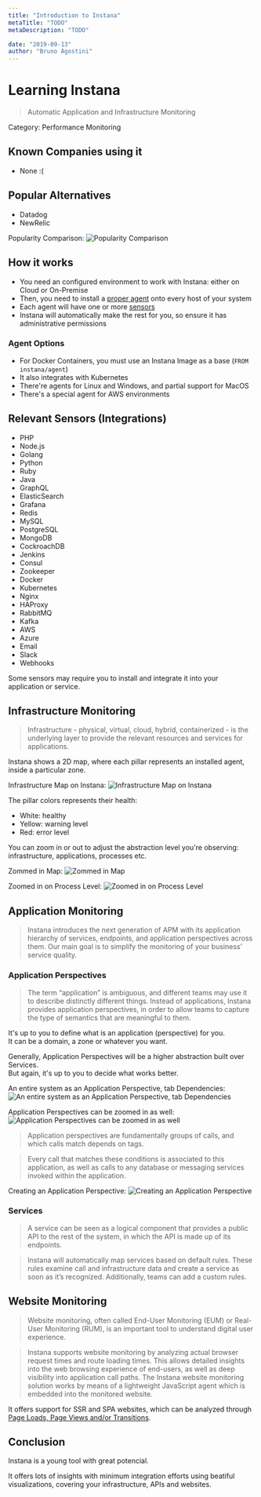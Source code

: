 ```yaml
---
title: "Introduction to Instana"
metaTitle: "TODO"
metaDescription: "TODO"

date: "2019-09-13"
author: "Bruno Agostini"
---
```


# Learning Instana

> Automatic Application and Infrastructure Monitoring

Category: Performance Monitoring

## Known Companies using it

- None :(

## Popular Alternatives

- Datadog
- NewRelic

Popularity Comparison:
![Popularity Comparison](http://i.imgur.com/Jgw26Kw.png "Popularity Comparison")

## How it works

- You need an configured environment to work with Instana: either on Cloud or On-Premise
- Then, you need to install a [proper agent](https://docs.instana.io/quick_start/agent_setup/) onto every host of your system
- Each agent will have one or more [sensors](https://docs.instana.io/quick_start/agent_sensors/)
- Instana will automatically make the rest for you, so ensure it has administrative permissions

### Agent Options

- For Docker Containers, you must use an Instana Image as a base (`FROM instana/agent`)
- It also integrates with Kubernetes
- There're agents for Linux and Windows, and partial support for MacOS
- There's a special agent for AWS environments

## Relevant Sensors (Integrations)

- PHP
- Node.js
- Golang
- Python
- Ruby
- Java
- GraphQL
- ElasticSearch
- Grafana
- Redis
- MySQL
- PostgreSQL
- MongoDB
- CockroachDB
- Jenkins
- Consul
- Zookeeper
- Docker
- Kubernetes
- Nginx
- HAProxy
- RabbitMQ
- Kafka
- AWS
- Azure
- Email
- Slack
- Webhooks

Some sensors may require you to install and integrate it into your application or service.

## Infrastructure Monitoring

> Infrastructure - physical, virtual, cloud, hybrid, containerized - is the underlying layer to provide the relevant resources and services for applications.

Instana shows a 2D map, where each pillar represents an installed agent, inside a particular zone.

Infrastructure Map on Instana:
![Infrastructure Map on Instana](http://i.imgur.com/SMIn3nE.png "Infrastructure Map on Instana")

The pillar colors represents their health:
- White: healthy
- Yellow: warning level
- Red: error level

You can zoom in or out to adjust the abstraction level you're observing: infrastructure, applications, processes etc.

Zommed in Map:
![Zommed in Map](http://i.imgur.com/Ce38akC.png "Zommed in Map")

Zoomed in on Process Level:
![Zoomed in on Process Level](http://i.imgur.com/Jc6Mb9P.png "Zoomed in on Process Level")

## Application Monitoring

> Instana introduces the next generation of APM with its application hierarchy of services, endpoints, and application perspectives across them. Our main goal is to simplify the monitoring of your business’ service quality.

### Application Perspectives

> The term “application” is ambiguous, and different teams may use it to describe distinctly different things. Instead of applications, Instana provides application perspectives, in order to allow teams to capture the type of semantics that are meaningful to them.

It's up to you to define what is an application (perspective) for you.  
It can be a domain, a zone or whatever you want.

Generally, Application Perspectives will be a higher abstraction built over Services.  
But again, it's up to you to decide what works better.

An entire system as an Application Perspective, tab Dependencies:
![An entire system as an Application Perspective, tab Dependencies](http://i.imgur.com/Cuf284B.png "An entire system as an Application Perspective, tab Dependencies")

Application Perspectives can be zoomed in as well:
![Application Perspectives can be zoomed in as well](http://i.imgur.com/A09CBF0.png "Application Perspectives can be zoomed in as well")

> Application perspectives are fundamentally groups of calls, and which calls match depends on tags.

> Every call that matches these conditions is associated to this application, as well as calls to any database or messaging services invoked within the application.

Creating an Application Perspective:
![Creating an Application Perspective](http://i.imgur.com/vMqLmHm.png "Creating an Application Perspective")

### Services

> A service can be seen as a logical component that provides a public API to the rest of the system, in which the API is made up of its endpoints. 

> Instana will automatically map services based on default rules. These rules examine call and infrastructure data and create a service as soon as it’s recognized. Additionally, teams can add a custom rules.

## Website Monitoring

> Website monitoring, often called End-User Monitoring (EUM) or Real-User Monitoring (RUM), is an important tool to understand digital user experience.

> Instana supports website monitoring by analyzing actual browser request times and route loading times. This allows detailed insights into the web browsing experience of end-users, as well as deep visibility into application call paths. The Instana website monitoring solution works by means of a lightweight JavaScript agent which is embedded into the monitored website.

It offers support for SSR and SPA websites, which can be analyzed through [Page Loads, Page Views and/or Transitions](https://docs.instana.io/products/website_monitoring/faq/#what-is-the-difference-between-page-views-loads-and-transitions).

## Conclusion

Instana is a young tool with great potencial.

It offers lots of insights with minimum integration efforts using beatiful visualizations, covering your infrastructure, APIs and websites.
